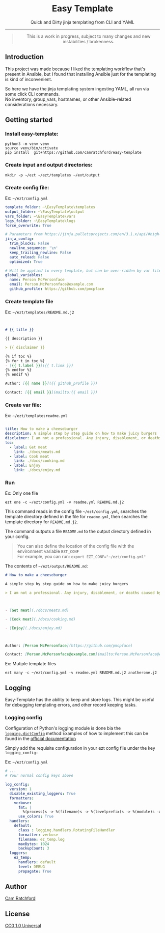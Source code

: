 <h1 align="center">Easy Template</h1>
<p align="center">
Quick and Dirty jinja templating from CLI and YAML
</p>

---

> <p align="center">
>  This is a work in progress, subject to many changes and new instabilities / brokenness.
> </p>

## Introduction
This project was made because I liked the templating workflow that's present in Ansible,
but I found that installing Ansible just for the templating is kind of inconvenient.

So here we have the jinja templating system ingesting YAML, all run via some click CLI commands.  
No inventory, group_vars, hostnames, or other Ansible-related considerations necessary.

## Getting started

### Install easy-template:
```shell
python3 -m venv venv
source venv/bin/activate
pip install  git+https://github.com/camratchford/easy-template
```

### Create input and output directories:
```shell
mkdir -p ~/ezt ~/ezt/templates ~/ext/output
```

### Create config file:

Ex: `~/ezt/config.yml`
```yaml
template_folder: ~\EasyTemplate\templates
output_folder: ~\EasyTemplate\output
vars_folder: ~\EasyTemplate\vars
logs_folder: ~\EasyTemplate\logs
force_overwrite: True

# Parameters from https://jinja.palletsprojects.com/en/3.1.x/api/#high-level-api are passed to the Jinja environment object
jinja_config:
  trim_blocks: False
  newline_sequence: '\n'
  keep_trailing_newline: False
  auto_reload: False
  optimized: True

# Will be applied to every template, but can be over-ridden by var files
global_variables:
  name: Person McPersonface
  email: Person.McPersonface@example.com
  github_profile: https://github.com/pmcpface

```

### Create template file

Ex: `~/ezt/templates/README.md.j2`
```markdown


# {{ title }}

{{ description }}

> {{ disclaimer }}

{% if toc %}
{% for t in toc %}
- [{{ t.label }}]({{ t.link }})
{% endfor %}
{% endif %}

Author: [{{ name }}]({{ github_profile }})

Contact: [{{ email }}](mailto:{{ email }})
```

### Create var file:
Ex: `~/ezt/templatesreadme.yml`
```yaml

title: How to make a cheeseburger
description: A simple step by step guide on how to make juicy burgers
disclaimer: I am not a professional. Any injury, disablement, or deaths caused by the burgers you consume are not my fault.
toc:
  - label: Get meat
    link: ./docs/meats.md
  - label: Cook meat
    link: ./docs/cooking.md
  - label: Enjoy
    link: ./docs/enjoy.md
```

### Run

Ex: Only one file
```shell
ezt one -c ~/ezt/config.yml -v readme.yml README.md.j2
```

This command reads in the config file `~/ezt/config.yml`, searches the template directory defined in the file for `readme.yml`,
then searches the template directory for `README.md.j2`.

The command outputs a file `README.md` to the output directory defined in your config.

> You can also define the location of the config file with the environment variable `EZT_CONF` <br>
> For example, you can run:
> `export EZT_CONF="~/ezt/config.yml"`

The contents of `~/ezt/output/README.md`:
```markdown
# How to make a cheeseburger

A simple step by step guide on how to make juicy burgers

> I am not a professional. Any injury, disablement, or deaths caused by the burgers you consume are not my fault.



- [Get meat](./docs/meats.md)

- [Cook meat](./docs/cooking.md)

- [Enjoy](./docs/enjoy.md)



Author: [Person McPersonface](https://github.com/pmcpface)

Contact: [Person.McPersonface@example.com](mailto:Person.McPersonface@example.com)
```

Ex: Mutiple template files
```shell
ezt many -c ~/ezt/config.yml -v readme.yml README.md.j2 anotherone.j2
```

## Logging
Easy-Template has the ability to keep and store logs. This might be useful for debugging templating errors, and other record keeping tasks.

### Logging config

Configuration of Python's logging module is done bia the [`logging.dictConfig`](https://docs.python.org/3/library/logging.config.html#logging.config.dictConfig) method
Examples of how to implement this can be found in the [official documentation](https://docs.python.org/3/library/logging.config.html#dictionary-schema-details)

Simply add the requisite configuration in your ezt config file under the key `logging_config:`

Ex: `~/ezt/config.yml`
```yaml
# ...
# Your normal config keys above

log_config:
  version: 1
  disable_existing_loggers: True
  formatters:
    verbose:
      fmt: |
        %(process)s -> %(filename)s -> %(levelprefix)s -> %(module)s -> %(funcName)s -> %(lineno)s ->> %(message)s
      use_colors: True
  handlers:
    default:
      class : logging.handlers.RotatingFileHandler
      formatter: verbose
      filename: ez_temp.log
      maxBytes: 1024
      backupCount: 3
  loggers:
    ez_temp:
      handlers: default
      level: DEBUG
      propagate: True
```


## Author
[Cam Ratchford](https://github.com/camratchford)

## License
[CC0 1.0 Universal](./LICENSE)